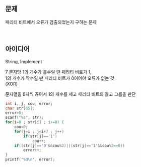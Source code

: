 ## 문제
패리티 비트에서 오류가 검출되었는지 구하는 문제

<br/>

## 아이디어
String, Implement

7 문자당 1의 개수가 홀수일 땐 패리티 비트가 1,  
1의 개수가 짝수일 땐 패리티 비트가 0이어야 오류가 없는 것  
(XOR)

문자열을 8자씩 끊어서 1의 개수를 세고 패리티 비트의 옳고 그름을 판단
```c
int i, j, cou, error;
char str[65];
error=0;
scanf("%s", str);
for(i=0 ; str[i] ; i+=8) {
	cou=0;
	for(j=i ; j<i+7 ; j++)
		if(str[j]=='1')
			cou++;
	if((str[j]=='0'&&cou%2)||(str[j]=='1'&&cou%2==0))
		error++;
}
printf("%d\n", error);
```
